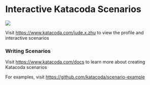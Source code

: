 # Interactive Katacoda Scenarios

[![](http://shields.katacoda.com/katacoda/jude.x.zhu/count.svg)](https://www.katacoda.com/jude.x.zhu "Get your profile on Katacoda.com")

Visit https://www.katacoda.com/jude.x.zhu to view the profile and interactive scenarios

### Writing Scenarios
Visit https://www.katacoda.com/docs to learn more about creating Katacoda scenarios

For examples, visit https://github.com/katacoda/scenario-example
